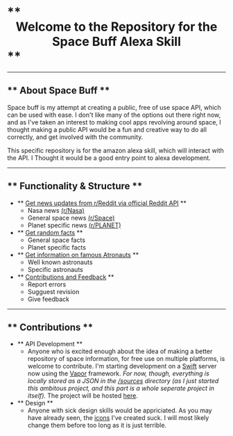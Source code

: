 # ** <center> Welcome to the Repository for the Space Buff Alexa Skill </center> **

---

## ** About Space Buff **
Space buff is my attempt at creating a public, free of use space API, which can be used with ease. I don't like many of the options out there right now, and as I've taken an interest to making cool apps revolving around space, I thought making a public API would be a fun and creative way to do all correctly, and get involved with the community.

This specific repository is for the amazon alexa skill, which will interact with the API. I Thought it would be a good entry point to alexa development.

---

## ** Functionality & Structure **
* ** [Get news updates from r/Reddit via official Reddit API](github.com/charliekenney23/spaceBuff_skill/structure/documentation/news.md) **
  * Nasa news [(r/Nasa)](reddit.com/r/nasa)
  * General space news [(r/Space)](reddit.com/r/space)
  * Planet specific news [(r/PLANET)](reddit.com/search)
* ** [Get random facts](github.com/charliekenney23/spaceBuff_skill/structure/documentation/randomFacts.md) **
  * General space facts
  * Planet specific facts
* ** [Get information on famous Atronauts](github.com/charliekenney23/structure/spaceBuff_skill/astronautInfo.md) **
  * Well known astronauts
  * Specific astronauts
* ** [Contributions and Feedback](github.com/charliekenney23/structure/spaceBuff_skill/contibutionsAndFeedback.md) **
  * Report errors
  * Sugguest revision
  * Give feedback

---

## ** Contributions **
* ** API Development **
  * Anyone who is excited enough about the idea of making a better repository of space information, for free use on multiple platforms, is welcome to contribute. I'm starting development on a [Swift](github.com/apple/swift) server now using the [Vapor](github.com/vapor/vapor) framework. _For now, though, everything is locally stored as a JSON in the [/sources](github.com/charliekenney23/spaceBuff_skill/sources) directory (as I just started this ambitous project, and this part is a whole seperate project in itself)._ The project will be hosted [here](github.com/charliekenney23/spaceBuff_API).
* ** Design **
  * Anyone with sick design skills would be appriciated. As you may have already seen, the [icons](github.com/charliekenney23/spaceBuff_skill/media) I've created suck. I will most likely change them before too long as it is just terrible.

